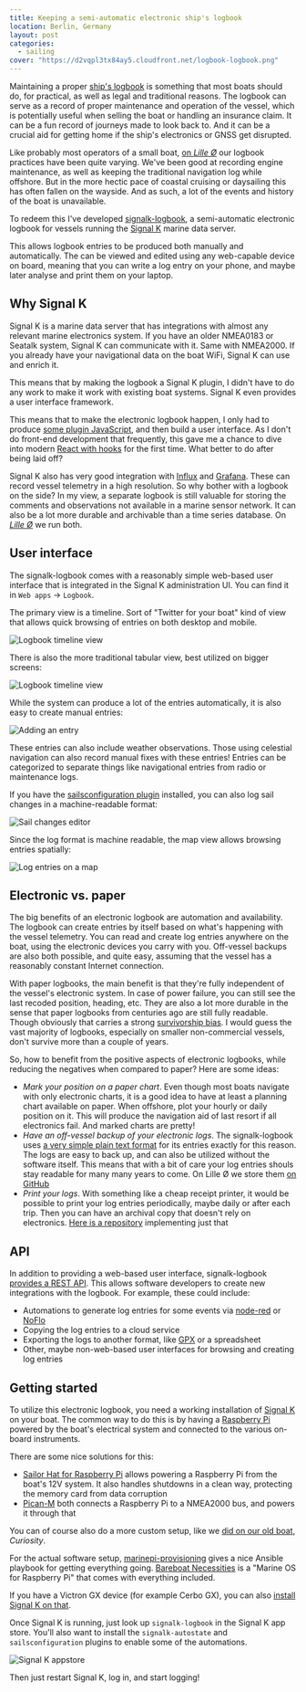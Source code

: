 ```yaml
---
title: Keeping a semi-automatic electronic ship's logbook
location: Berlin, Germany
layout: post
categories:
  - sailing
cover: "https://d2vqpl3tx84ay5.cloudfront.net/logbook-logbook.png"
---
```

Maintaining a proper [ship's logbook](https://en.wikipedia.org/wiki/Logbook_(nautical)) is something that most boats should do, for practical, as well as legal and traditional reasons. The logbook can serve as a record of proper maintenance and operation of the vessel, which is potentially useful when selling the boat or handling an insurance claim. It can be a fun record of journeys made to look back to. And it can be a crucial aid for getting home if the ship's electronics or GNSS get disrupted.

Like probably most operators of a small boat, [on *Lille Ø*](https://lille-oe.de) our logbook practices have been quite varying. We've been good at recording engine maintenance, as well as keeping the traditional navigation log while offshore. But in the more hectic pace of coastal cruising or daysailing this has often fallen on the wayside. And as such, a lot of the events and history of the boat is unavailable.

To redeem this I've developed [signalk-logbook](https://www.npmjs.com/package/@meri-imperiumi/signalk-logbook), a semi-automatic electronic logbook for vessels running the [Signal K](https://signalk.org) marine data server.

This allows logbook entries to be produced both manually and automatically. The can be viewed and edited using any web-capable device on board, meaning that you can write a log entry on your phone, and maybe later analyse and print them on your laptop.

## Why Signal K

Signal K is a marine data server that has integrations with almost any relevant marine electronics system. If you have an older NMEA0183 or Seatalk system, Signal K can communicate with it. Same with NMEA2000. If you already have your navigational data on the boat WiFi, Signal K can use and enrich it.

This means that by making the logbook a Signal K plugin, I didn't have to do any work to make it work with existing boat systems. Signal K even provides a user interface framework.

This means that to make the electronic logbook happen, I only had to produce [some plugin JavaScript](https://github.com/meri-imperiumi/signalk-logbook/tree/main/plugin), and then build a user interface. As I don't do front-end development that frequently, this gave me a chance to dive into modern [React with hooks](https://reactjs.org/docs/hooks-intro.html) for the first time. What better to do after being laid off?

Signal K also has very good integration with [Influx](https://www.influxdata.com/) and [Grafana](https://grafana.com). These can record vessel telemetry in a high resolution. So why bother with a logbook on the side? In my view, a separate logbook is still valuable for storing the comments and observations not available in a marine sensor network. It can also be a lot more durable and archivable than a time series database. On [*Lille Ø*](https://lille-oe.de) we run both.

## User interface

The signalk-logbook comes with a reasonably simple web-based user interface that is integrated in the Signal K administration UI. You can find it in `Web apps` &#8594; `Logbook`.

The primary view is a timeline. Sort of "Twitter for your boat" kind of view that allows quick browsing of entries on both desktop and mobile.

![Logbook timeline view](https://d2vqpl3tx84ay5.cloudfront.net/800x/logbook-timeline.png)

There is also the more traditional tabular view, best utilized on bigger screens:

![Logbook timeline view](https://d2vqpl3tx84ay5.cloudfront.net/800x/logbook-logbook.png)

While the system can produce a lot of the entries automatically, it is also easy to create manual entries:

![Adding an entry](https://d2vqpl3tx84ay5.cloudfront.net/800x/logbook-new.png)

These entries can also include weather observations. Those using celestial navigation can also record manual fixes with these entries! Entries can be categorized to separate things like navigational entries from radio or maintenance logs.

If you have the [sailsconfiguration plugin](https://www.npmjs.com/package/@signalk/sailsconfiguration) installed, you can also log sail changes in a machine-readable format:

![Sail changes editor](https://d2vqpl3tx84ay5.cloudfront.net/800x/logbook-sails.png)

Since the log format is machine readable, the map view allows browsing entries spatially:

![Log entries on a map](https://d2vqpl3tx84ay5.cloudfront.net/800x/logbook-map.png)

## Electronic vs. paper

The big benefits of an electronic logbook are automation and availability. The logbook can create entries by itself based on what's happening with the vessel telemetry. You can read and create log entries anywhere on the boat, using the electronic devices you carry with you. Off-vessel backups are also both possible, and quite easy, assuming that the vessel has a reasonably constant Internet connection.

With paper logbooks, the main benefit is that they're fully independent of the vessel's electronic system. In case of power failure, you can still see the last recoded position, heading, etc. They are also a lot more durable in the sense that paper logbooks from centuries ago are still fully readable. Though obviously that carries a strong [survivorship bias](https://en.wikipedia.org/wiki/Survivorship_bias). I would guess the vast majority of logbooks, especially on smaller non-commercial vessels, don't survive more than a couple of years.

So, how to benefit from the positive aspects of electronic logbooks, while reducing the negatives when compared to paper? Here are some ideas:

* _Mark your position on a paper chart_. Even though most boats navigate with only electronic charts, it is a good idea to have at least a planning chart available on paper. When offshore, plot your hourly or daily position on it. This will produce the navigation aid of last resort if all electronics fail. And marked charts are pretty!
* _Have an off-vessel backup of your electronic logs_. The signalk-logbook uses [a very simple plain text format](https://github.com/meri-imperiumi/signalk-logbook#data-storage-and-format) for its entries exactly for this reason. The logs are easy to back up, and can also be utilized without the software itself. This means that with a bit of care your log entries shouls stay readable for many many years to come. On Lille Ø we store them [on GitHub](https://github.com/meri-imperiumi/log/tree/main/_data/logbook)
* _Print your logs_. With something like a cheap receipt printer, it would be possible to print your log entries periodically, maybe daily or after each trip. Then you can have an archival copy that doesn't rely on electronics. [Here is a repository](https://github.com/meri-imperiumi/logbook-printer) implementing just that

## API

In addition to providing a web-based user interface, signalk-logbook [provides a REST API](https://editor.swagger.io/?url=https://raw.githubusercontent.com/meri-imperiumi/signalk-logbook/main/schema/openapi.yaml). This allows software developers to create new integrations with the logbook. For example, these could include:

* Automations to generate log entries for some events via [node-red](https://nodered.org/) or [NoFlo](https://noflojs.org)
* Copying the log entries to a cloud service
* Exporting the logs to another format, like [GPX](https://en.wikipedia.org/wiki/GPS_Exchange_Format) or a spreadsheet
* Other, maybe non-web-based user interfaces for browsing and creating log entries

## Getting started

To utilize this electronic logbook, you need a working installation of [Signal K](https://signalk.org) on your boat. The common way to do this is by having a [Raspberry Pi](https://www.raspberrypi.com) powered by the boat's electrical system and connected to the various on-board instruments.

There are some nice solutions for this:

* [Sailor Hat for Raspberry Pi](https://shop.hatlabs.fi/products/sh-rpi) allows powering a Raspberry Pi from the boat's 12V system. It also handles shutdowns in a clean way, protecting the memory card from data corruption
* [Pican-M](https://seabits.com/nmea-2000-powered-raspberry-pi/) both connects a Raspberry Pi to a NMEA2000 bus, and powers it through that

You can of course also do a more custom setup, like we [did on our old boat](https://bergie.iki.fi/blog/signalk-boat-iot/), *Curiosity*.

For the actual software setup, [marinepi-provisioning](https://github.com/tkurki/marinepi-provisioning) gives a nice Ansible playbook for getting everything going. [Bareboat Necessities](https://bareboat-necessities.github.io) is a "Marine OS for Raspberry Pi" that comes with everything included.

If you have a Victron GX device (for example Cerbo GX), you can also [install Signal K on that](https://www.victronenergy.com/live/venus-os:large).

Once Signal K is running, just look up `signalk-logbook` in the Signal K app store. You'll also want to install the `signalk-autostate` and `sailsconfiguration` plugins to enable some of the automations.

![Signal K appstore](https://d2vqpl3tx84ay5.cloudfront.net/800x/logbook-appstore.png)

Then just restart Signal K, log in, and start logging!
